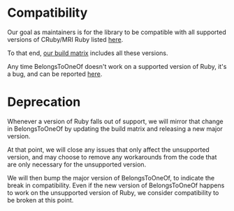 # Compatibility

Our goal as maintainers is for the library to be compatible with all supported
versions of CRuby/MRI Ruby listed [here](https://endoflife.date/ruby).

To that end, [our build matrix](../.github/tests.yml) includes all these versions.

Any time BelongsToOneOf doesn't work on a supported version of Ruby, it's a bug, and can be
reported [here](https://github.com/gocardless/belongs-to-one-of/issues).

# Deprecation

Whenever a version of Ruby falls out of support, we will mirror that change in BelongsToOneOf
by updating the build matrix and releasing a new major version.

At that point, we will close any issues that only affect the unsupported version, and may
choose to remove any workarounds from the code that are only necessary for the unsupported
version.

We will then bump the major version of BelongsToOneOf, to indicate the break in compatibility.
Even if the new version of BelongsToOneOf happens to work on the unsupported version of Ruby, we
consider compatibility to be broken at this point.
